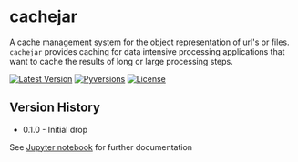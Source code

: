 # cachejar
A cache management system for the object representation of url's or files.  
`cachejar` provides caching for data intensive processing applications that want to cache the results of long or large processing steps.

[![Latest Version](https://pypip.in/version/cachejar/badge.svg)](https://pypi.python.org/pypi/cachejar/)
[![Pyversions](https://pypip.in/py_versions/cachejar/badge.svg)](https://pypi.python.org/pypi/cachejar) 
[![License](https://pypip.in/license/cachejar/badge.svg)](https://pypi.python.org/pypi/cachejar/)

## Version History
* 0.1.0 - Initial drop

See [Jupyter notebook](notebooks/example.ipynb) for further documentation